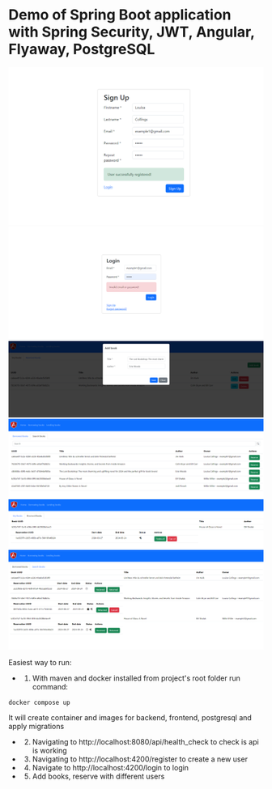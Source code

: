 # Demo of Spring Boot application with Spring Security, JWT, Angular, Flyaway, PostgreSQL

![app](app1.png)
![app](app2.png)
![app](app3.png)
![app](app4.png)
![app](app5.png)
![app](app6.png)

Easiest way to run:
 - 1. With maven and docker installed from project's root folder run command:
 ```
 docker compose up
 ```
 It will create container and images for backend, frontend, postgresql and apply migrations
 - 2. Navigating to http://localhost:8080/api/health_check to check is api is working
 - 3. Navigating to http://localhost:4200/register to create a new user
 - 4. Navigate to http://localhost:4200/login to login
 - 5. Add books, reserve with different users